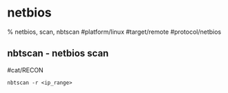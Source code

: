 # netbios

% netbios, scan, nbtscan
#platform/linux  #target/remote  #protocol/netbios
## nbtscan - netbios scan
#cat/RECON 
```
nbtscan -r <ip_range>
```

